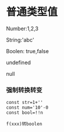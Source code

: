 

# 普通类型值

Number:1,2,3

String:'abc'

Boolen: true,false

undefined

null

### 强制转换转变

```
const str=1+''
const num='10'-0
const bool=!!n

f(xxx)转boolen
```

